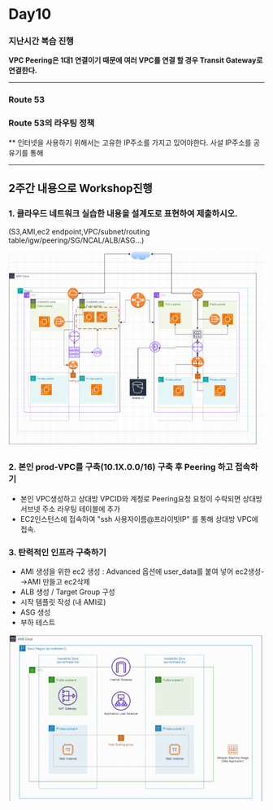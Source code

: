 # Day10

### 지난시간 복습 진행

**VPC Peering은 1대1 연결이기 때문에 여러 VPC를 연결 할 경우 Transit Gateway로 연결한다.**

---

### Route 53

### Route 53의 라우팅 정책



** 인터넷을 사용하기 위해서는 고유한 IP주소를 가지고 있어야한다. 사설 IP주소를 공유기를 통해 


---

## 2주간 내용으로 Workshop진행

### 1. 클라우드 네트워크 실습한 내용을 설계도로 표현하여 제출하시오.
(S3,AMI,ec2 endpoint,VPC/subnet/routing table/igw/peering/SG/NCAL/ALB/ASG…)

![사진](../images/아키텍처.PNG)

### 2. 본인 prod-VPC를 구축(10.1X.0.0/16) 구축 후 Peering 하고 접속하기

- 본인 VPC생성하고 상대방 VPCID와 계정로 Peering요청 요청이 수락되면 상대방 서브넷 주소 라우팅 테이블에 추가
- EC2인스턴스에 접속하여 "ssh 사용자이름@프라이빗IP" 를 통해 상대방 VPC에 접속.


### 3. 탄력적인 인프라 구축하기
- AMI 생성을 위한 ec2 생성 : Advanced 옵션에 user_data를 붙여 넣어 ec2생성-→AMI 만들고 ec2삭제
- ALB 생성 / Target Group 구성
- 시작 템플릿 작성 (내 AMI로)
- ASG 생성
- 부하 테스트

![사진](../images/3번아키텍처.png)




